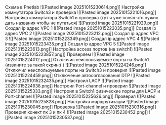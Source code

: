 Cхема в Pnetlab
![[Pasted image 20251015230614.png]]
Настройка коммутатора Switch3 и проверка
![[Pasted image 20251015221016.png]]
Настройка коммутатора Switch1 и проверка (тут я уже понял что нужно дать названия чтобы не путаться)
![[Pasted image 20251015221929.png]]
Создал ip адрес VPC 1
![[Pasted image 20251015223035.png]]
Создал ip адрес VPC 2
![[Pasted image 20251015223212.png]]
Создал ip адрес VPC 3
![[Pasted image 20251015223349.png]]
Создал ip адрес VPC 4
![[Pasted image 20251015223435.png]]
Создал ip адрес VPC 5
![[Pasted image 20251015223613.png]]
Настройка access портов (на switch1)
![[Pasted image 20251015223857.png]]
Проверяем
![[Pasted image 20251015224012.png]]
Отключил неиспользуемые порты на Switch1 (извините за такой скрин:(  )
![[Pasted image 20251015224246.png]]
Отключил неиспользуемые порты на Switch3 и проверил
![[Pasted image 20251015224459.png]]
Отключение автосогласования DTP
![[Pasted image 20251015232435.png]]
Настроил LACP
![[Pasted image 20251015224938.png]]
Настроил Port-channel и проверил
![[Pasted image 20251015225333.png]]
Настроил в Switch1 физические порты для LACP и Port-channel
![[Pasted image 20251015225626.png]]
Проверил
![[Pasted image 20251015225828.png]]
Настройка маршрутизации
![[Pasted image 20251015230045.png]]
Проверка
![[Pasted image 20251015230316.png]]
Проверил конект пк 3 и пк 4
![[Pasted image 20251015230452.png]]
![[Pasted image 20251015230537.png]]